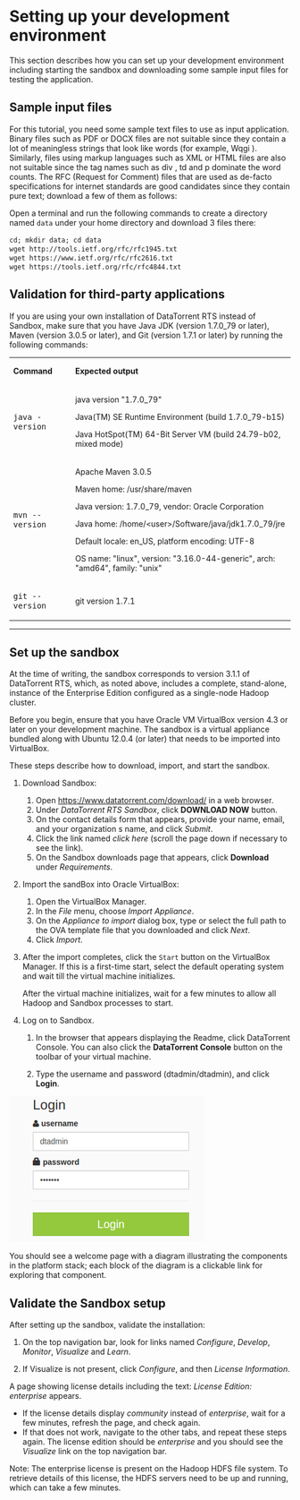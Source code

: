 Setting up your development environment
=======================================

This section describes how you can set up your development environment
including starting the sandbox and downloading some sample input files for
testing the application.

Sample input files
------------------
For this tutorial, you need some sample text files to use as input application.
Binary files such as PDF or DOCX files are not suitable since they contain a
lot of meaningless strings that look like words (for example,  Wqgi ).
Similarly, files using markup languages such as XML or HTML files are also not
suitable since the tag names such as  div ,  td  and  p  dominate the word
counts. The RFC (Request for Comment) files that are used as de-facto
specifications for internet standards are good candidates since they contain
pure text; download a few of them as follows:

Open a terminal and run the following commands to create a directory named
`data` under your home directory and download 3 files there:

    cd; mkdir data; cd data  
    wget http://tools.ietf.org/rfc/rfc1945.txt  
    wget https://www.ietf.org/rfc/rfc2616.txt  
    wget https://tools.ietf.org/rfc/rfc4844.txt

Validation for third-party applications
---------------------------------------

If you are using your own installation of DataTorrent RTS instead
of Sandbox, make sure that you have Java JDK (version 1.7.0\_79 or
later), Maven (version 3.0.5 or later), and Git (version 1.7.1 or later)
by running the following commands:

<table>
<colgroup>
<col width="22%" />
<col width="78%" />
</colgroup>
<tbody>
<tr class="odd">
<td align="left"><p><b>Command</b></p></td>
<td align="left"><p><b>Expected output</b></p></td>
</tr>
<tr class="even">
<td align="left"><p><tt>java -version</tt></p></td>
<td align="left"><p>java version &quot;1.7.0_79&quot;</p>
<p>Java(TM) SE Runtime Environment (build 1.7.0_79-b15) </p>
<p>Java HotSpot(TM) 64-Bit Server VM (build 24.79-b02, mixed mode)</p></td>
</tr>
<tr class="odd">
<td align="left"><p><tt>mvn --version</tt></p></td>
<td align="left"><p>Apache Maven 3.0.5 </p>
<p>Maven home: /usr/share/maven </p>
<p>Java version: 1.7.0_79, vendor: Oracle Corporation </p>
<p>Java home: /home/&lt;user&gt;/Software/java/jdk1.7.0_79/jre </p>
<p>Default locale: en_US, platform encoding: UTF-8 </p>
<p>OS name: &quot;linux&quot;, version: &quot;3.16.0-44-generic&quot;, arch: &quot;amd64&quot;, family: &quot;unix&quot; </p></td>
</tr>
<tr class="even">
<td align="left"><p><tt>git --version</tt></p></td>
<td align="left"><p>git version 1.7.1</p></td>
</tr>
</tbody>
</table>

------------------------------------------------------------------------

Set up the sandbox
--------------
At the time of writing, the sandbox corresponds to version 3.1.1 of DataTorrent
RTS, which, as noted above, includes a complete, stand-alone, instance of the
Enterprise Edition configured as a single-node Hadoop cluster.

Before you begin, ensure that you have Oracle VM VirtualBox version 4.3 or
later on your development machine. The sandbox is a virtual appliance bundled
along with Ubuntu 12.0.4 (or later) that needs to be imported into VirtualBox.

These steps describe how to download, import, and start the sandbox.

1.  Download Sandbox:
    1. Open <https://www.datatorrent.com/download/> in a web browser.
    2. Under _DataTorrent RTS Sandbox_, click **DOWNLOAD NOW** button.
    3. On the contact details form that appears, provide your name, email, and
       your organization s name, and click _Submit_.
    4. Click the link named _click here_ (scroll the page down if necessary to
       see the link).
    5. On the Sandbox downloads page that appears, click **Download** under
        _Requirements_.

2. Import the sandBox into Oracle VirtualBox:
    1. Open the VirtualBox Manager.
    2. In the _File_ menu, choose _Import Appliance_.  
    3. On the _Appliance to import_ dialog box, type or select the full path to
        the OVA template file that you downloaded and click _Next_.
    4. Click _Import_.

3. After the import completes, click the `Start` button on the VirtualBox
    Manager. If this is a first-time start, select the default operating
    system and wait till the virtual machine initializes.

    After the virtual machine initializes, wait for a few minutes to allow all
    Hadoop and Sandbox processes to start.

4. Log on to Sandbox.

    1. In the browser that appears displaying the Readme, click DataTorrent
        Console. You can also click the **DataTorrent Console** button on the toolbar of your virtual machine.

    1. Type the username and password (dtadmin/dtadmin), and click **Login**.

![Login dialog](images/topnwords//image32.png "Login dialog")

You should see a welcome page with a diagram illustrating the components in the
platform stack; each block of the diagram is a clickable link for exploring
that component.

Validate the Sandbox setup
--------------------------
After setting up the sandbox, validate the installation:

1.  On the top navigation bar, look for links named _Configure_, _Develop_,
   _Monitor_, _Visualize_ and _Learn_.

2.  If Visualize is not present, click _Configure_, and then _License
    Information_.

  A page showing license details including the text: _License Edition:
  enterprise_ appears.

+ If the license details display   _community_ instead of _enterprise_, wait
  for a few minutes, refresh the page, and check again.
+ If that does not work, navigate to the other tabs, and repeat these steps
  again. The license edition should be _enterprise_ and you should see the
  _Visualize_ link on the top navigation bar.

Note: The enterprise license is present on the Hadoop HDFS file system. To
retrieve details of this license, the HDFS servers need to be up and running,
which can take a few minutes.
